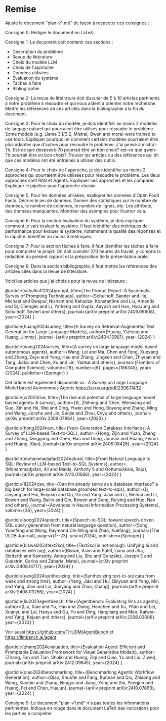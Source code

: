 # Remise

Ajuste le document "plan-v1.md" de façon à respecter ces consignes :

Consigne 0: 
Rédiger le document en LaTeX.

Consigne 1:
Le document doit contenir ces sections :

- Description du problème
- Revue de littérature
- Choix du modèle LLM
- Choix de l'approche
- Données utilisées
- Évaluation du système
- Tâches à faire
- Bibliographie


Consigne 2:
La revue de littérature doit discuter de 5 à 10 articles 
pertinents à notre problème à résoudre et qui nous aident à orienter notre recherche.
Mettre les références de ces articles dans la bibliographie à la fin du document.

Consigne 3:
Pour le choix du modèle, je dois identifier au moins 2 modèles de langage naturel qui pourraient être utilisés pour résoudre le problème.
Some models (e.g. Llama 3.1/3.2, Mistral, Qwen and more) were trained to use tools.
Expliquer pourquoi et comment certains modèles pourraient être plus adaptés que d'autres pour résoudre le problème.
J'ai pensé à mistral-7b.
Est-ce que deepseek-7b pourrait être un bon choix?
est-ce que qwen-7b pourrait être un bon choix?
Trouver les articles ou des références qui dit que ces modèles ont été entrainés à utiliser des outils.

Consigne 4:
Pour le choix de l'approche, je dois identifier au moins 2 approches qui pourraient être utilisées pour résoudre le problème.
Les deux approches sont RAG et Agents. 
Expliquer ces approches et les comparer.
Expliquer le pipeline pour l'approche choisie.

Consigne 5:
Pour les données utilisées, expliquer les données d'Open Food Facts.
Décrire le jeu de données. Donner des statistiques sur le nombre de données, le nombre de colonnes, le nombre de lignes, etc.
Les attributs, des données manquantes. Montréer des exemples pour illustrer cela.

Consigne 6:
Pour la section évaluation du système, je dois expliquer comment je vais évaluer le système.
Il faut identifier des métriques de performance pour évaluer le système, notamment la qualité des réponses et la rapidité.
Identifier au moins 3 métriques.

Consigne 7:
Pour la section tâches à faire, il faut identifier les tâches à faire pour compléter le projet.
On doit cumuler 270 heures de travail, y compris la rédaction du présent rapport et la préparation de la présentation orale.

Consigne 8:
Dans la section bibliographie, il faut mettre les références des articles cités dans la revue de littérature.

Voici les articles que j'ai choisis pour la revue de littérature : 

@article{schulhoff2024prompt,
  title={The Prompt Report: A Systematic Survey of Prompting Techniques},
  author={Schulhoff, Sander and Ilie, Michael and Balepur, Nishant and Kahadze, Konstantine and Liu, Amanda and Si, Chenglei and Li, Yinheng and Gupta, Aayush and Han, HyoJung and Schulhoff, Sevien and others},
  journal={arXiv preprint arXiv:2406.06608},
  year={2024}
}

@article{huang2024survey,
  title={A Survey on Retrieval-Augmented Text Generation for Large Language Models},
  author={Huang, Yizheng and Huang, Jimmy},
  journal={arXiv preprint arXiv:2404.10981},
  year={2024}
}

@article{wang2024survey,
  title={A survey on large language model based autonomous agents},
  author={Wang, Lei and Ma, Chen and Feng, Xueyang and Zhang, Zeyu and Yang, Hao and Zhang, Jingsen and Chen, Zhiyuan and Tang, Jiakai and Chen, Xu and Lin, Yankai and others},
  journal={Frontiers of Computer Science},
  volume={18},
  number={6},
  pages={186345},
  year={2024},
  publisher={Springer}
}

Cet article est également disponible ici :
A Survey on Large Language Model based Autonomous Agents
https://arxiv.org/pdf/2308.11432

@article{xi2023rise,
  title={The rise and potential of large language model based agents: A survey},
  author={Xi, Zhiheng and Chen, Wenxiang and Guo, Xin and He, Wei and Ding, Yiwen and Hong, Boyang and Zhang, Ming and Wang, Junzhe and Jin, Senjie and Zhou, Enyu and others},
  journal={arXiv preprint arXiv:2309.07864},
  year={2023}
}

@article{hong2024next,
  title={Next-Generation Database Interfaces: A Survey of LLM-based Text-to-SQL},
  author={Hong, Zijin and Yuan, Zheng and Zhang, Qinggang and Chen, Hao and Dong, Junnan and Huang, Feiran and Huang, Xiao},
  journal={arXiv preprint arXiv:2406.08426},
  year={2024}
}

@article{mohammadjafari2024natural,
  title={From Natural Language to SQL: Review of LLM-based Text-to-SQL Systems},
  author={Mohammadjafari, Ali and Maida, Anthony S and Gottumukkala, Raju},
  journal={arXiv preprint arXiv:2410.01066},
  year={2024}
}

@article{li2024can,
  title={Can llm already serve as a database interface? a big bench for large-scale database grounded text-to-sqls},
  author={Li, Jinyang and Hui, Binyuan and Qu, Ge and Yang, Jiaxi and Li, Binhua and Li, Bowen and Wang, Bailin and Qin, Bowen and Geng, Ruiying and Huo, Nan and others},
  journal={Advances in Neural Information Processing Systems},
  volume={36},
  year={2024}
}

@article{song2024speech,
  title={Speech-to-SQL: toward speech-driven SQL query generation from natural language question},
  author={Song, Yuanfeng and Wong, Raymond Chi-Wing and Zhao, Xuefang},
  journal={The VLDB Journal},
  pages={1--23},
  year={2024},
  publisher={Springer}
}

@article{biswal2024text2sql,
  title={Text2sql is not enough: Unifying ai and databases with tag},
  author={Biswal, Asim and Patel, Liana and Jha, Siddarth and Kamsetty, Amog and Liu, Shu and Gonzalez, Joseph E and Guestrin, Carlos and Zaharia, Matei},
  journal={arXiv preprint arXiv:2408.14717},
  year={2024}
}


@article{yang2024synthesizing,
  title={Synthesizing text-to-sql data from weak and strong llms},
  author={Yang, Jiaxi and Hui, Binyuan and Yang, Min and Yang, Jian and Lin, Junyang and Zhou, Chang},
  journal={arXiv preprint arXiv:2408.03256},
  year={2024}
}


@article{liu2023agentbench,
  title={Agentbench: Evaluating llms as agents},
  author={Liu, Xiao and Yu, Hao and Zhang, Hanchen and Xu, Yifan and Lei, Xuanyu and Lai, Hanyu and Gu, Yu and Ding, Hangliang and Men, Kaiwen and Yang, Kejuan and others},
  journal={arXiv preprint arXiv:2308.03688},
  year={2023}
}

Voir aussi https://github.com/THUDM/AgentBench et https://llmbench.ai/agent

@article{zhang2024evaluation,
  title={Evaluation Agent: Efficient and Promptable Evaluation Framework for Visual Generative Models},
  author={Zhang, Fan and Tian, Shulin and Huang, Ziqi and Qiao, Yu and Liu, Ziwei},
  journal={arXiv preprint arXiv:2412.09645},
  year={2024}
}

@article{qiao2024benchmarking,
  title={Benchmarking Agentic Workflow Generation},
  author={Qiao, Shuofei and Fang, Runnan and Qiu, Zhisong and Wang, Xiaobin and Zhang, Ningyu and Jiang, Yong and Xie, Pengjun and Huang, Fei and Chen, Huajun},
  journal={arXiv preprint arXiv:2410.07869},
  year={2024}
}

Consigne 9:
Le document "plan-v1.md" n'a pas toutes les informations pertinentes.
Indique en rouge dans le document LaTeX des indications pour les parties à compléter.





